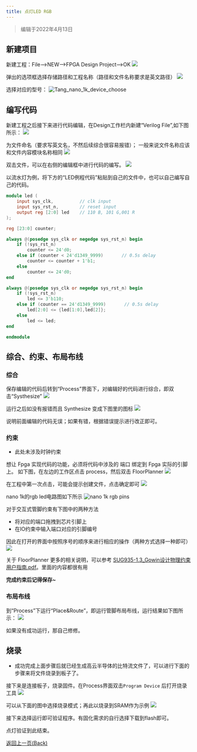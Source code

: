 ```yaml
---
title: 点灯LED RGB
---
```


> 编辑于2022年4月13日

## 新建项目

新建工程：File-->NEW-->FPGA Design Project-->OK
    ![](./../../../Tang-Nano/assets/LED-1.png)

弹出的选项框选择存储路径和工程名称（路径和文件名称要求是英文路径）
    ![](./../../../Tang-Nano/assets/LED-2.png)

选择对应的型号：
    ![Tang_nano_1k_device_choose](./../../assets/Nano_1K_device_choose.png)

## 编写代码

新建工程之后接下来进行代码编辑，在Design工作栏内新建“Verilog File”,如下图所示：
    ![](./../../../Tang-Nano/assets/LED-5.png)

为文件命名（要求写英文名，不然后续综合很容易报错）；
   一般来说文件名称应该和文件内容模块名称相同
    ![](./../../../Tang-Nano/assets/LED-6.png)

双击文件，可以在右侧的编辑框中进行代码的编写。
    ![](./../../../Tang-Nano/assets/LED-7.png)

以流水灯为例，将下方的“LED例程代码”粘贴到自己的文件中，也可以自己编写自己的代码。

```verilog
module led (
    input sys_clk,          // clk input
    input sys_rst_n,        // reset input
    output reg [2:0] led    // 110 B, 101 G,001 R
);

reg [23:0] counter;

always @(posedge sys_clk or negedge sys_rst_n) begin
    if (!sys_rst_n)
        counter <= 24'd0;
    else if (counter < 24'd1349_9999)       // 0.5s delay
        counter <= counter + 1'b1;
    else
        counter <= 24'd0;
end

always @(posedge sys_clk or negedge sys_rst_n) begin
    if (!sys_rst_n)
        led <= 3'b110;
    else if (counter == 24'd1349_9999)       // 0.5s delay
        led[2:0] <= {led[1:0],led[2]};
    else
        led <= led;
end

endmodule

 ```

## 综合、约束、布局布线

### 综合

保存编辑的代码后转到“Process”界面下，对编辑好的代码进行综合，即双击“Systhesize”
    ![](./../../../Tang-Nano-9K/nano_9k/nano_9k_synthsize.png)

运行之后如没有报错而且 Synthesize 变成下图里的图标
    ![](./../../../Tang-Nano/assets/LED.png) 

说明前面编辑的代码无误；如果有错，根据错误提示进行改正即可。

### 约束

- 此处未涉及时钟约束

想让 Fpga 实现代码的功能，必须将代码中涉及的 端口 绑定到 Fpga 实际的引脚上。
如下图，在左边的工作区点击 process，然后双击 FloorPlanner
   ![](./../../assets/examples/led_pjt_2.png)
   
在工程中第一次点击，可能会提示创建文件，点击确定即可
   ![](./../../../Tang-Nano/assets/LED-9.png)

nano 1k的rgb led电路图如下所示
    ![](./../../assets/Nano_1K_RGB_pins.png "nano 1k rgb pins")    

对于交互式管脚约束有下图中的两种方法
- 将对应的端口拖拽到芯片引脚上
- 在IO约束中输入端口对应的引脚编号

因此在打开的界面中按照序号的顺序来进行相应的操作（两种方式选择一种即可）
    ![](./../../assets/RGB_LED_Constrains.png)

关于 FloorPlanner 更多的相关说明，可以参考 [SUG935-1.3_Gowin设计物理约束用户指南.pdf](http://cdn.gowinsemi.com.cn/SUG935-1.3_Gowin%E8%AE%BE%E8%AE%A1%E7%89%A9%E7%90%86%E7%BA%A6%E6%9D%9F%E7%94%A8%E6%88%B7%E6%8C%87%E5%8D%97.pdf)。里面的内容都很有用

**完成约束后记得保存~**


### 布局布线

到“Process”下运行“Place&Route”，即运行管脚布局布线，运行结果如下图所示：
    ![](./../../assets/RGB_LED_Place&Route.png)

如果没有成功运行，那自己修修。

## 烧录

- 成功完成上面步骤后就已经生成高云半导体的比特流文件了，可以进行下面的步骤来将文件烧录到板子了。

接下来是连接板子，烧录固件。在Process界面双击`Program Device` 后打开烧录工具
    ![](./../../assets/Open_Programmer.png)

可以从下面的图中选择烧录模式；再此以烧录到SRAM作为示例
![](./../../../Tang-Nano/examples/led/assets/tang-nano-programmer-config.png)

接下来选择运行即可验证程序。有固化需求的自行选择下载到flash即可。

点灯验证到此结束。


<p id="back">
    <a href="#" onClick="javascript :history.back(-1);">返回上一页(Back)</a>
</p>